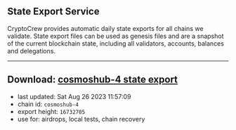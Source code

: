 ## State Export Service
CryptoCrew provides automatic daily state exports for all chains we validate. State export files can be used as genesis files and are a snapshot of the current blockchain state, including all validators, accounts, balances and delegations.

---
**Download: [cosmoshub-4 state export](https://dl.ccvalidators.com/SERVICE/cosmoshub/cosmoshub-4_export_16732705.json)**
---

- last updated: Sat Aug 26 2023 11:57:09
- chain id: `cosmoshub-4`
- export height: `16732705`
- use for: airdrops, local tests, chain recovery
